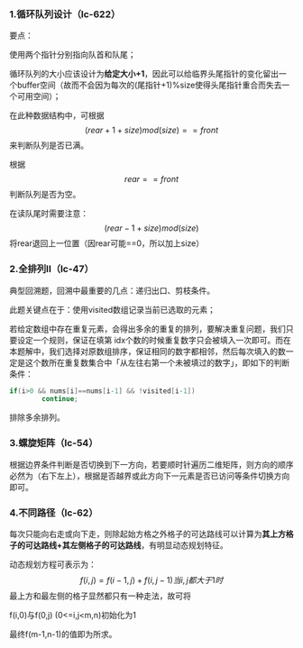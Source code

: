 ### 1.循环队列设计（lc-622）

要点：

使用两个指针分别指向队首和队尾；

循环队列的大小应该设计为**给定大小+1**，因此可以给临界头尾指针的变化留出一个buffer空间（故而不会因为每次的(尾指针+1)%size使得头尾指针重合而失去一个可用空间）；

在此种数据结构中，可根据 
$$
(rear+1+size)mod(size)==front
$$
来判断队列是否已满。

根据
$$
rear==front
$$
判断队列是否为空。

在读队尾时需要注意：
$$
(rear-1+size)mod(size)
$$
将rear退回上一位置（因rear可能==0，所以加上size）

### 2.全排列II（lc-47）

典型回溯题，回溯中最重要的几点：递归出口、剪枝条件。

此题关键点在于：使用visited数组记录当前已选取的元素；

若给定数组中存在重复元素，会得出多余的重复的排列，要解决重复问题，我们只要设定一个规则，保证在填第 idx个数的时候重复数字只会被填入一次即可。而在本题解中，我们选择对原数组排序，保证相同的数字都相邻，然后每次填入的数一定是这个数所在重复数集合中「从左往右第一个未被填过的数字」，即如下的判断条件：

```c++
if(i>0 && nums[i]==nums[i-1] && !visited[i-1])
    	continue;
```

排除多余排列。

### 3.螺旋矩阵（lc-54）

根据边界条件判断是否切换到下一方向，若要顺时针遍历二维矩阵，则方向的顺序必然为（右下左上），根据是否越界或此方向下一元素是否已访问等条件切换方向即可。

### 4.不同路径（lc-62）

每次只能向右走或向下走，则除起始方格之外格子的可达路线可以计算为**其上方格子的可达路线+其左侧格子的可达路线**，有明显动态规划特征。

动态规划方程可表示为：
$$
f(i,j)=f(i-1,j)+f(i,j-1) 
当i,j都大于1时
$$
最上方和最左侧的格子显然都只有一种走法，故可将

f(i,0)与f(0,j) (0<=i,j<m,n)初始化为1

最终f(m-1,n-1)的值即为所求。

